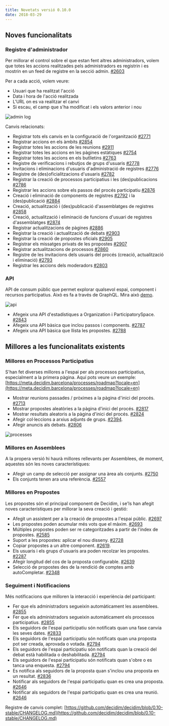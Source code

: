 ```yaml
---
title: Novetats versió 0.10.0
date: 2018-03-29
---
```


## Noves funcionalitats

### Registre d'administrador

Per millorar el control sobre el que estan fent altres administradors, volem que totes les accions realitzades pels administradors es registrin i es mostrin en un feed de registre en la secció admin. [#2603](https://github.com/decidim/decidim/pull/2603)

Per a cada acció, volem veure:

- Usuari que ha realitzat l'acció   
- Data i hora de l'acció realitzada  
- L'URL on es va realitzar el canvi  
- Si escau, el camp que s'ha modificat i els valors anterior i nou

![admin log](/blog/images/release-0.10.0-image-1.gif)
 
Canvis relacionats:

-   Registrar tots els canvis en la configuració de l'organització [#2771](https://github.com/decidim/decidim/pull/2771)   
-   Registrar accions en els àmbits [#2854](https://github.com/decidim/decidim/pull/2854) 
-   Registrar totes les accions de les reunions [#2911](https://github.com/decidim/decidim/pull/2911)    
-   Registrar totes les accions en les pàgines estàtiques [#2754](https://github.com/decidim/decidim/pull/2754)    
-   Registrar totes les accions en els butlletins [#2763](https://github.com/decidim/decidim/pull/2763)    
-   Registre de verificacions i rebutjos de grups d'usuaris [#2778](https://github.com/decidim/decidim/pull/2778)    
-   Invitacions i eliminacions d'usuaris d'administració de registres [#2776](https://github.com/decidim/decidim/pull/2776)    
-   Registre de (des)oficialitzacions d'usuaris [#2782](https://github.com/decidim/decidim/pull/2782)    
-   Registrar la creació de processos participatius i les (des)publicacions [#2786](https://github.com/decidim/decidim/pull/2786)    
-   Registrar les accions sobre els passos del procés participatiu [#2876](https://github.com/decidim/decidim/pull/2876)    
-   Creació i eliminació de components de registres [#2792](https://github.com/decidim/decidim/pull/2792)  i la (des)publicació [#2884](https://github.com/decidim/decidim/pull/2884)    
-   Creació, actualització i (des)publicació d'assemblatges de registres [#2858](https://github.com/decidim/decidim/pull/2858)    
-   Creació, actualització i eliminació de funcions d'usuari de registres d'assemblatges [#2874](https://github.com/decidim/decidim/pull/2874)    
-   Registrar actualitzacions de pàgines [#2886](https://github.com/decidim/decidim/pull/2886)    
-   Registrar la creació i actualització de debats [#2903](https://github.com/decidim/decidim/pull/2903)    
-   Registrar la creació de propostes oficials [#2905](https://github.com/decidim/decidim/pull/2905)    
-   Registrar els missatges privats de les propostes [#2907](https://github.com/decidim/decidim/pull/2907)    
-   Registrar actualitzacions de processos [#2860](https://github.com/decidim/decidim/pull/2860)    
-   Registre de les invitacions dels usuaris del procés (creació, actualització i eliminació) [#2793](https://github.com/decidim/decidim/pull/2793)    
-   Registrar les accions dels moderadors [#2803](https://github.com/decidim/decidim/pull/2803)

### API

API de consum públic que permet explorar qualsevol espai, component i recursos participatius. Això es fa a través de GraphQL.
Mira això [demo](https://meta.decidim.barcelona/api/graphiql?query=%7B%0A%20%20decidim%20%7B%0A%20%20%20%20version%0A%20%20%7D%0A%20%20%0A%20%20organization%20%7B%0A%20%20%20%20stats%20%7B%0A%20%20%20%20%20%20name%0A%20%20%20%20%20%20value%0A%20%20%20%20%7D%0A%20%20%7D%0A%20%20participatoryProcesses%20%7B%0A%20%20%20%20stats%20%7B%0A%20%20%20%20%20%20name%0A%20%20%20%20%20%20value%0A%20%20%20%20%7D%0A%20%20%7D%0A%20%20assemblies%20%7B%0A%20%20%20%20stats%20%7B%0A%20%20%20%20%20%20name%0A%20%20%20%20%20%20value%0A%20%20%20%20%7D%0A%20%20%7D%0A%20%20initiatives%20%7B%0A%20%20%20%20stats%20%7B%0A%20%20%20%20%20%20name%0A%20%20%20%20%20%20value%0A%20%20%20%20%7D%0A%20%20%7D%0A%20%20consultations%20%7B%0A%20%20%20%20stats%20%7B%0A%20%20%20%20%20%20name%0A%20%20%20%20%20%20value%0A%20%20%20%20%7D%0A%20%20%7D%0A%7D%0A).

![api](/blog/images/release-0.10.0-image-2.gif)

-   Afegeix una API d'estadístiques a Organization i ParticipatorySpace. [#2843](https://github.com/decidim/decidim/pull/2843)    
-   Afegeix una API bàsica que inclou passos i components. [#2787](https://github.com/decidim/decidim/pull/2787)
-   Afegeix una API bàsica que llista les propostes. [#2788](https://github.com/decidim/decidim/pull/2788)

## Millores a les funcionalitats existents

### Millores en Processos Participatius

S'han fet diverses millores a l'espai per als processos participatius, especialment a la primera pàgina. Aquí pots veure un exemple:
[https://meta.decidim.barcelona/processes/roadmap?locale=en](https://meta.decidim.barcelona/processes/roadmap?locale=en)

-   Mostrar reunions passades / pròximes a la pàgina d'inici del procés. [#2713](https://github.com/decidim/decidim/issues/2713)    
-   Mostrar propostes aleatòries a la pàgina d'inici del procés. [#2817](https://github.com/decidim/decidim/issues/2817)    
-   Mostrar resultats aleatoris a la pàgina d'inici del procés. [#2824](https://github.com/decidim/decidim/issues/2824)    
-   Afegir col·leccions a arxius adjunts de grups. [#2394](https://github.com/decidim/decidim/pull/2394).    
-   Afegir anuncis als debats. [#2806](https://github.com/decidim/decidim/pull/2806)

![processes](/blog/images/release-0.10.0-image-3.gif)

### Millores en Assemblees

A la propera versió hi haurà millores rellevants per Assemblees, de moment, aquestes són les noves característiques:
-   Afegir un camp de selecció per assignar una àrea als conjunts. [#2750](https://github.com/decidim/decidim/pull/2750)    
-   Els conjunts tenen ara una referència. [#2557](https://github.com/decidim/decidim/pull/2557)
    

### Millores en Propostes

Les propostes són el principal component de Decidim, i se'ls han afegit noves característiques per millorar la seva creació i gestió:

-   Afegit un assistent per a la creació de propostes a l'espai públic. [#2697](https://github.com/decidim/decidim/pull/2697)    
-   Les propostes poden acumular més vots que el màxim. [#2693](https://github.com/decidim/decidim/pull/2693)   
-   Múltiples propostes poden ser re categoritzades a partir de l'índex de propostes. [#2585](https://github.com/decidim/decidim/pull/2585#issuecomment-366902187)   
-   Suport a les propostes: aplicar el nou disseny. [#2728](https://github.com/decidim/decidim/pull/2733)    
-   Copiar propostes a un altre component. [#2619](https://github.com/decidim/decidim/issues/2619).  
-   Els usuaris i els grups d'usuaris ara poden recolzar les propostes. [#2287](https://github.com/decidim/decidim/pull/2287)   
-   Afegir longitud del cos de la proposta configurable. [#2639](https://github.com/decidim/decidim/pull/2639)    
-   Selecció de propostes des de la rendició de comptes amb autoCompletar. [#2348](https://github.com/decidim/decidim/pull/2584)
    

### Seguiment i Notificacions

Més notificacions que milloren la interacció i experiència del participant:

-   Fer que els administradors segueixin automàticament les assemblees. [#2855](https://github.com/decidim/decidim/pull/2855)   
-   Fer que els administradors segueixin automàticament els processos participatius. [#2855](https://github.com/decidim/decidim/pull/2855)    
-   Els seguidors de l'espai participatiu són notificats quan una fase canvia les seves dates. [#2833](https://github.com/decidim/decidim/pull/2833)    
-   Els seguidors de l'espai participatiu són notificats quan una proposta pot ser creada, aprovada o votada. [#2794](https://github.com/decidim/decidim/pull/2794)    
-   Els seguidors de l'espai participatiu són notificats quan la creació del debat està habilitada o deshabilitada. [#2794](https://github.com/decidim/decidim/pull/2794)    
-   Els seguidors de l'espai participatiu són notificats quan s'obre o es tanca una enquesta. [#2794](https://github.com/decidim/decidim/pull/2794)    
-   Es notifica als seguidors de la proposta quan s'inclou una proposta en un resultat. [#2836](https://github.com/decidim/decidim/pull/2836)    
-   Notificar als seguidors de l'espai participatiu quan es crea una proposta. [#2646](https://github.com/decidim/decidim/pull/2646)    
-   Notificar als seguidors de l'espai participatiu quan es crea una reunió. [#2646](https://github.com/decidim/decidim/pull/2646)
      
  
  
Registre de canvis complet: [https://github.com/decidim/decidim/blob/0.10-stable/CHANGELOG.md](https://github.com/decidim/decidim/blob/0.10-stable/CHANGELOG.md)
